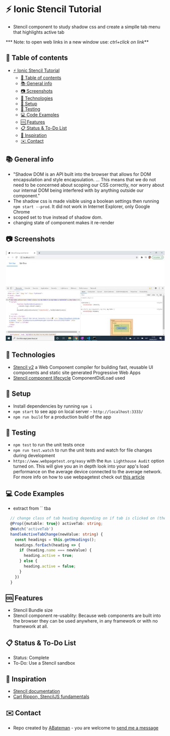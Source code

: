 # :zap: Ionic Stencil Tutorial

* Stencil component to study shadow css and create a simplle tab menu that highlights active tab

*** Note: to open web links in a new window use: _ctrl+click on link_**

## :page_facing_up: Table of contents

* [:zap: Ionic Stencil Tutorial](#zap-ionic-stencil-tutorial)
  * [:page_facing_up: Table of contents](#page_facing_up-table-of-contents)
  * [:books: General info](#books-general-info)
  * [:camera: Screenshots](#camera-screenshots)
  * [:signal_strength: Technologies](#signal_strength-technologies)
  * [:floppy_disk: Setup](#floppy_disk-setup)
  * [:flashlight: Testing](#flashlight-testing)
  * [:computer: Code Examples](#computer-code-examples)
  * [:cool: Features](#cool-features)
  * [:clipboard: Status & To-Do List](#clipboard-status--to-do-list)
  * [:clap: Inspiration](#clap-inspiration)
  * [:envelope: Contact](#envelope-contact)

## :books: General info

* "Shadow DOM is an API built into the browser that allows for DOM encapsulation and style encapsulation. ... This means that we do not need to be concerned about scoping our CSS correctly, nor worry about our internal DOM being interfered with by anything outside our component."
* The shadow css is made visible using a boolean settings then running `npm start --prod`. It did not work in Internet Explorer, only Google Chrome
* scoped set to true instead of shadow dom.
* changing state of component makes it re-render

## :camera: Screenshots

![Example screenshot](./img/stencil.jpg)

## :signal_strength: Technologies

* [Stencil v2](https://stenciljs.com/) a Web Component compiler for building fast, reusable UI components and static site generated Progressive Web Apps
* [Stencil component lifecycle](https://stenciljs.com/docs/component-lifecycle) ComponentDidLoad used

## :floppy_disk: Setup

* Install dependencies by running `npm i`
* `npm start` to see app on local server - `http://localhost:3333/`
* `npm run build` for a production build of the app

## :flashlight: Testing

* `npm test` to run the unit tests once
* `npm run test.watch` to run the unit tests and watch for file changes during development
* `https://www.webpagetest.org/easy` with the `Run Lighthouse Audit` option turned on. This will give you an in depth look into your app's load performance on the average device connected to the average network.
For more info on how to use webpagetest check out [this article](https://zoompf.com/blog/2015/07/the-seo-experts-guide-to-web-performance-using-webpagetest-2)

## :computer: Code Examples

* extract from `` tba

```typescript
  // change class of tab heading depending on if tab is clicked on (thereby creating a tabActivate event)
  @Prop({mutable: true}) activeTab: string;
  @Watch('activeTab')
  handleActiveTabChange(newValue: string) {
    const headings = this.getHeadings();
    headings.forEach(heading => {
      if (heading.name === newValue) {
        heading.active = true;
      } else {
        heading.active = false;
      }
    })
  }
```

## :cool: Features

* Stencil Bundle size
* Stencil component re-usablity: Because web components are built into the browser they can be used anywhere, in any framework or with no framework at all.

## :clipboard: Status & To-Do List

* Status: Complete
* To-Do: Use a Stencil sandbox

## :clap: Inspiration

* [Stencil documentation](https://stenciljs.com/docs/my-first-component)
* [Carl Rippon, StencilJS fundamentals](https://www.youtube.com/watch?v=SCB3X2ApYWc)

## :envelope: Contact

* Repo created by [ABateman](https://www.andrewbateman.org) - you are welcome to [send me a message](https://andrewbateman.org/contact)
